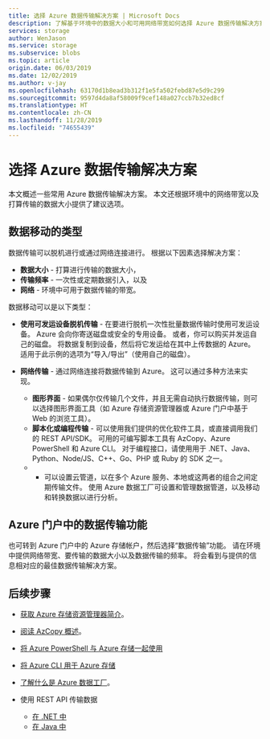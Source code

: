 ```yaml
---
title: 选择 Azure 数据传输解决方案 | Microsoft Docs
description: 了解基于环境中的数据大小和可用网络带宽如何选择 Azure 数据传输解决方案
services: storage
author: WenJason
ms.service: storage
ms.subservice: blobs
ms.topic: article
origin.date: 06/03/2019
ms.date: 12/02/2019
ms.author: v-jay
ms.openlocfilehash: 63170d1b8ead3b312f1e5fa502febd87e5d9c299
ms.sourcegitcommit: 9597d4da8af58009f9cef148a027ccb7b32ed8cf
ms.translationtype: HT
ms.contentlocale: zh-CN
ms.lasthandoff: 11/28/2019
ms.locfileid: "74655439"
---
```

# <a name="choose-an-azure-solution-for-data-transfer"></a>选择 Azure 数据传输解决方案

本文概述一些常用 Azure 数据传输解决方案。 本文还根据环境中的网络带宽以及打算传输的数据大小提供了建议选项。

## <a name="types-of-data-movement"></a>数据移动的类型

数据传输可以脱机进行或通过网络连接进行。 根据以下因素选择解决方案：

- **数据大小** - 打算进行传输的数据大小，
- **传输频率** - 一次性或定期数据引入，以及
- **网络** - 环境中可用于数据传输的带宽。

数据移动可以是以下类型：

- **使用可发运设备脱机传输** - 在要进行脱机一次性批量数据传输时使用可发运设备。 Azure 会向你寄送磁盘或安全的专用设备。 或者，你可以购买并发运自己的磁盘。 将数据复制到设备，然后将它发运给在其中上传数据的 Azure。  适用于此示例的选项为“导入/导出”（使用自己的磁盘）。

- **网络传输** - 通过网络连接将数据传输到 Azure。 这可以通过多种方法来实现。

    - **图形界面** - 如果偶尔仅传输几个文件，并且无需自动执行数据传输，则可以选择图形界面工具（如 Azure 存储资源管理器或 Azure 门户中基于 Web 的浏览工具）。
    - **脚本化或编程传输** - 可以使用我们提供的优化软件工具，或直接调用我们的 REST API/SDK。 可用的可编写脚本工具有 AzCopy、Azure PowerShell 和 Azure CLI。 对于编程接口，请使用用于 .NET、Java、Python、Node/JS、C++、Go、PHP 或 Ruby 的 SDK 之一。
    -  - 可以设置云管道，以在多个 Azure 服务、本地或这两者的组合之间定期传输文件。 使用 Azure 数据工厂可设置和管理数据管道，以及移动和转换数据以进行分析。

## <a name="data-transfer-feature-in-azure-portal"></a>Azure 门户中的数据传输功能

也可转到 Azure 门户中的 Azure 存储帐户，然后选择“数据传输”功能。  请在环境中提供网络带宽、要传输的数据大小以及数据传输的频率。 将会看到与提供的信息相对应的最佳数据传输解决方案。 

## <a name="next-steps"></a>后续步骤

- [获取 Azure 存储资源管理器简介](https://azure.microsoft.com/resources/videos/introduction-to-microsoft-azure-storage-explorer/)。
- [阅读 AzCopy 概述](/storage/common/storage-use-azcopy-v10)。
- [将 Azure PowerShell 与 Azure 存储一起使用](/storage/common/storage-powershell-guide-full)
- [将 Azure CLI 用于 Azure 存储](/storage/common/storage-azure-cli)
- [了解什么是 Azure 数据工厂](/data-factory/copy-activity-overview)。
- 使用 REST API 传输数据

    - [在 .NET 中](/dotnet/api/overview/storage)
    - [在 Java 中](https://docs.azure.cn/zh-cn/java/api/storage/clientlibrary)
